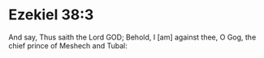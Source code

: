 # Ezekiel 38:3

And say, Thus saith the Lord GOD; Behold, I [am] against thee, O Gog, the chief prince of Meshech and Tubal: